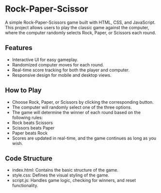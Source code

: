 # Rock-Paper-Scissor
A simple Rock-Paper-Scissors game built with HTML, CSS, and JavaScript. This project allows users to play the classic game against the computer, where the computer randomly selects Rock, Paper, or Scissors each round.

## Features
- Interactive UI for easy gameplay.
- Randomized computer moves for each round.
- Real-time score tracking for both the player and computer.
- Responsive design for mobile and desktop views.
## How to Play
- Choose Rock, Paper, or Scissors by clicking the corresponding button.
- The computer will randomly select one of the three options.
- The game will determine the winner of each round based on the following rules:
- Rock beats Scissors
- Scissors beats Paper
- Paper beats Rock
- Scores are updated in real-time, and the game continues as long as you wish.
## Code Structure
- index.html: Contains the basic structure of the game.
- style.css: Defines the visual styling of the game.
- script.js: Handles game logic, checking for winners, and reset functionality.
